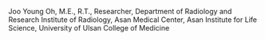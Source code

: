 Joo Young Oh, M.E., R.T., Researcher,
Department of Radiology and Research Institute of Radiology,
Asan Medical Center, Asan Institute for Life Science, University of Ulsan College of Medicine
